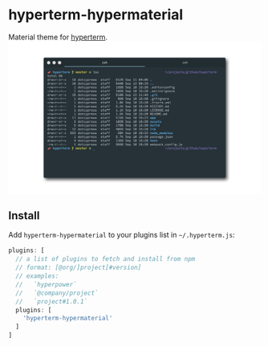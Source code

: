 # hyperterm-hypermaterial

Material theme for [hyperterm](https://hyperterm.org).
![HyperTerm](hypermaterial.png)

## Install

Add `hyperterm-hypermaterial` to your plugins list in `~/.hyperterm.js`:

```js
plugins: [
  // a list of plugins to fetch and install from npm
  // format: [@org/]project[#version]
  // examples:
  //   `hyperpower`
  //   `@company/project`
  //   `project#1.0.1`
  plugins: [
    'hyperterm-hypermaterial'
  ]
]
```
